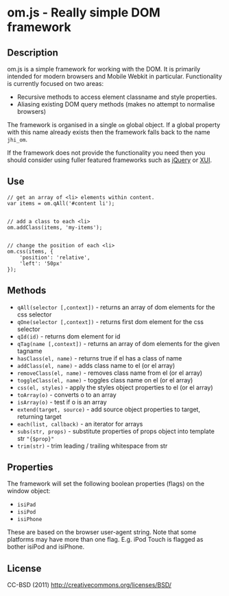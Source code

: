 # om.js - Really simple DOM framework #

## Description ##

om.js is a simple framework for working with the DOM. It is primarily intended for modern browsers and Mobile Webkit in particular. Functionality is currently focused on two areas:

* Recursive methods to access element classname and style properties.
* Aliasing existing DOM query methods (makes no attempt to normalise browsers)

The framework is organised in a single `om` global object. If a global property with this name already exists then the framework falls back to the name `jhi_om`.

If the framework does not provide the functionality you need then you should consider using fuller featured frameworks such as [jQuery](http://jquery.com/) or [XUI](http://xuijs.com/).

## Use ##

	// get an array of <li> elements within content.
	var items = om.qAll('#content li');
	
	
	// add a class to each <li>
	om.addClass(items, 'my-items');
	
	
	// change the position of each <li> 
	om.css(items, {
		'position': 'relative',
		'left': '50px'
	});


## Methods ##

* `qAll(selector [,context])`   - returns an array of dom elements for the css selector
* `qOne(selector [,context])`   - returns first dom element for the css selector
* `qId(id)`                     - returns dom element for id
* `qTag(name [,context])`       - returns an array of dom elements for the given tagname
* `hasClass(el, name)`          - returns true if el has a class of name
* `addClass(el, name)`          - adds class name to el (or el array)
* `removeClass(el, name)`       - removes class name from el (or el array)
* `toggleClass(el, name)`       - toggles class name on el (or el array)
* `css(el, styles)`             - apply the styles object properties to el (or el array)
* `toArray(o)`                  - converts o to an array
* `isArray(o)`                  - test if o is an array
* `extend(target, source)`      - add source object properties to target, returning target
* `each(list, callback)`        - an iterator for arrays
* `subs(str, props)`            - substitute properties of props object into template str `"{$prop}"`
* `trim(str)`                   - trim leading / trailing whitespace from str


## Properties ##

The framework will set the following boolean properties (flags) on the window object:

* `isiPad` 
* `isiPod` 
* `isiPhone` 

These are based on the browser user-agent string. Note that some platforms may have more than one flag. E.g. iPod Touch is flagged as bother isiPod and isiPhone.


## License ##

CC-BSD (2011) <http://creativecommons.org/licenses/BSD/>


